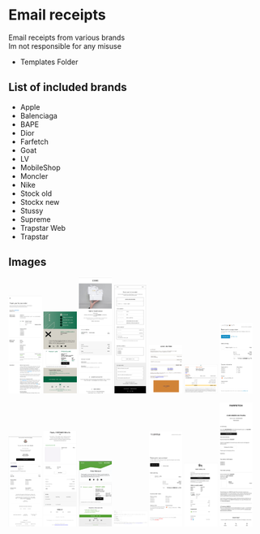 # Email receipts
Email receipts from various brands \
Im not responsible for any misuse 
- Templates Folder

## List of included brands
- Apple
- Balenciaga
- BAPE
- Dior
- Farfetch
- Goat
- LV
- MobileShop
- Moncler
- Nike
- Stock old
- Stockx new
- Stussy
- Supreme
- Trapstar Web
- Trapstar

## Images
<img src="https://raw.githubusercontent.com/3BixxPy/receipts/main/gallery/apple.png" width="13%"></img> <img src="https://raw.githubusercontent.com/3BixxPy/receipts/main/gallery/stockx_new.png" width="13%"></img> <img src="https://raw.githubusercontent.com/3BixxPy/receipts/main/gallery/dior.png" width="13%"></img> <img src="https://raw.githubusercontent.com/3BixxPy/receipts/main/gallery/goat.png" width="13%"></img> <img src="https://raw.githubusercontent.com/3BixxPy/receipts/main/gallery/lv.png" width="13%"></img> <img src="https://raw.githubusercontent.com/3BixxPy/receipts/main/gallery/mobileshop.png" width="13%"></img> <img src="https://raw.githubusercontent.com/3BixxPy/receipts/main/gallery/bape.png" width="13%"></img> 

<img src="https://raw.githubusercontent.com/3BixxPy/receipts/main/gallery/moncler.png" width="13%"></img> <img src="https://raw.githubusercontent.com/3BixxPy/receipts/main/gallery/nike.png" width="13%"></img> <img src="https://raw.githubusercontent.com/3BixxPy/receipts/main/gallery/stockx_old.png" width="13%"></img> <img src="https://raw.githubusercontent.com/3BixxPy/receipts/main/gallery/supreme.png" width="13%"></img> <img src="https://raw.githubusercontent.com/3BixxPy/receipts/main/gallery/trapstar.png" width="13%"></img> <img src="https://raw.githubusercontent.com/3BixxPy/receipts/main/gallery/stussy.png" width="13%"></img> <img src="https://raw.githubusercontent.com/3BixxPy/receipts/main/gallery/farfetch.png" width="13%"></img> 
        
